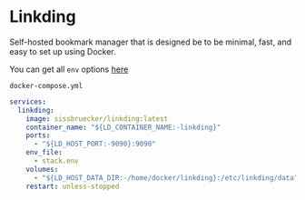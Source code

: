# Linkding
Self-hosted bookmark manager that is designed be to be minimal, fast, and easy to set up using Docker.

You can get all `env` options [here](https://github.com/sissbruecker/linkding/blob/master/.env.sample)

``docker-compose.yml``
```yaml
services:
  linkding:
    image: sissbruecker/linkding:latest
    container_name: "${LD_CONTAINER_NAME:-linkding}"
    ports:
      - "${LD_HOST_PORT:-9090}:9090"
    env_file:
      - stack.env
    volumes:
      - "${LD_HOST_DATA_DIR:-/home/docker/linkding}:/etc/linkding/data"
    restart: unless-stopped
```

